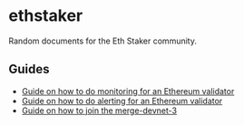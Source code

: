 # ethstaker

Random documents for the Eth Staker community.

## Guides

- [Guide on how to do monitoring for an Ethereum validator](monitoring.md)
- [Guide on how to do alerting for an Ethereum validator](alerting.md)
- [Guide on how to join the merge-devnet-3](merge-devnet.md)
